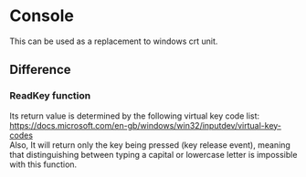 # Console
This can be used as a replacement to windows crt unit.
## Difference
### ReadKey function
Its return value is determined by the following virtual key code list:  
https://docs.microsoft.com/en-gb/windows/win32/inputdev/virtual-key-codes  
Also, It will return only the key being pressed (key release event), meaning that distinguishing between typing a capital or lowercase letter is impossible with this function.